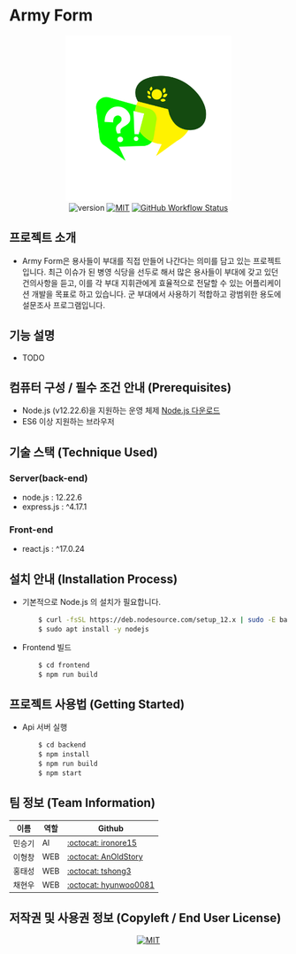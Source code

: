Army Form
===


<p align="center">
    <img src="ArmyForm_Logo.png" width="300" height="300" />
    <br/>
    <img src="https://img.shields.io/badge/version-v1.0.0-orange" alt="version"/>
    <a href="https://opensource.org/licenses/MIT"><img src="https://img.shields.io/badge/License-MIT-yellow.svg" alt="MIT"></a>
    <a href="https://github.com/osamhack2021/Web_ArmyForm_LFDF/actions"><img alt="GitHub Workflow Status" src="https://img.shields.io/github/workflow/status/osamhack2021/Web_ArmyForm_LFDF/Build%20&%20deploy"></a>
</p>

## 프로젝트 소개
 - Army Form은 용사들이 부대를 직접 만들어 나간다는 의미를 담고 있는 프로젝트입니다. 최근 이슈가 된 병영 식당을 선두로 해서 많은 용사들이 부대에 갖고 있던 건의사항을 듣고, 이를 각 부대 지휘관에게 효율적으로 전달할 수 있는 어플리케이션 개발을 목표로 하고 있습니다. 군 부대에서 사용하기 적합하고 광범위한 용도에  설문조사 프로그램입니다.


## 기능 설명
 - TODO

## 컴퓨터 구성 / 필수 조건 안내 (Prerequisites)
 - Node.js (v12.22.6)을 지원하는 운영 체제 [Node.js 다운로드](https://nodejs.org/download/release/v12.22.6/)
 - ES6 이상 지원하는 브라우저

## 기술 스택 (Technique Used) 

### Server(back-end)
 - node.js : 12.22.6
 - express.js : ^4.17.1
 
### Front-end
 - react.js : ^17.0.24

## 설치 안내 (Installation Process)
- 기본적으로 Node.js 의 설치가 필요합니다.
    ```bash
        $ curl -fsSL https://deb.nodesource.com/setup_12.x | sudo -E bash -
        $ sudo apt install -y nodejs
    ```
- Frontend 빌드
    ```bash
        $ cd frontend
        $ npm run build
    ```

## 프로젝트 사용법 (Getting Started)
- Api 서버 실행
    ```bash
        $ cd backend
        $ npm install
        $ npm run build
        $ npm start
    ```
 
## 팀 정보 (Team Information)
이름 | 역할 | Github 
----- | ----- | -----
민승기 | AI | [:octocat: ironore15](https://github.com/ironore15)
이형창 | WEB | [:octocat: AnOldStory](https://github.com/AnOldStory)
홍태성 | WEB | [:octocat: tshong3](https://github.com/tshong3)
채현우 | WEB | [:octocat: hyunwoo0081](https://github.com/hyunwoo0081)
<!--
 - [민승기](https://github.com/ironore15) (AI)
 - [이형창](https://github.com/AnOldStory) (WEB)
 - [홍태성](https://github.com/tshong3) (WEB)
 - [채현우](https://github.com/hyunwoo0081) (WEB)
-->
## 저작권 및 사용권 정보 (Copyleft / End User License)
<p align="center">
    <a href="https://opensource.org/licenses/MIT"><img src="https://img.shields.io/badge/License-MIT-yellow.svg" alt="MIT">
</a>
